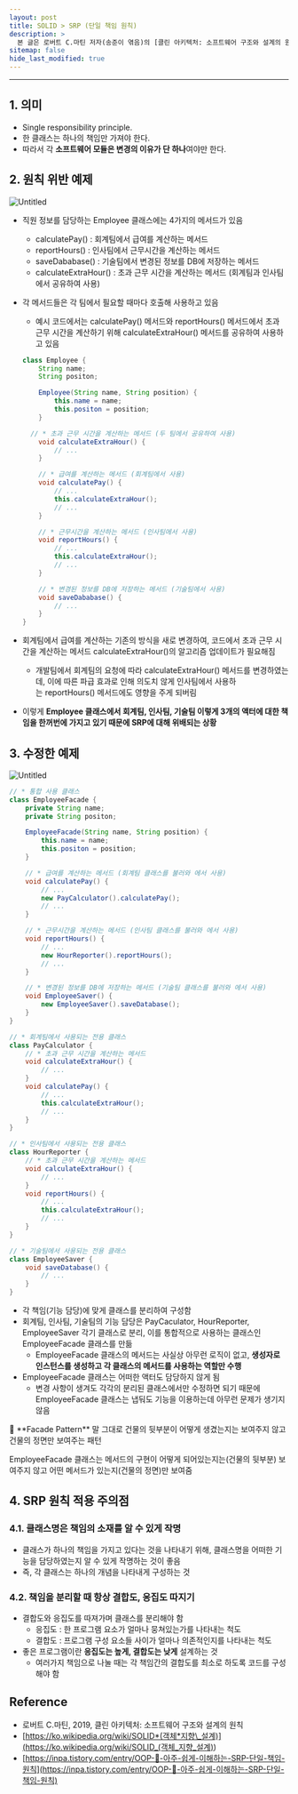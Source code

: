 ```yaml
---
layout: post
title: SOLID > SRP (단일 책임 원칙)
description: >
  본 글은 로버트 C.마틴 저자(송준이 엮음)의 [클린 아키텍처: 소프트웨어 구조와 설계의 원칙] 도서를 참고하였습니다.
sitemap: false
hide_last_modified: true
---
```


---

## 1. 의미

- Single responsibility principle.
- 한 클래스는 하나의 책임만 가져야 한다.
- 따라서 각 **소프트웨어 모듈은 변경의 이유가 단 하나**여야만 한다.

## 2. 원칙 위반 예제

![Untitled](https://s3-us-west-2.amazonaws.com/secure.notion-static.com/7b32e4d3-3fa8-49c0-82ec-a3ec5e9e0e8f/Untitled.png)

- 직원 정보를 담당하는 Employee 클래스에는 4가지의 메서드가 있음
  - calculatePay() : 회계팀에서 급여를 계산하는 메서드
  - reportHours() : 인사팀에서 근무시간을 계산하는 메서드
  - saveDababase() : 기술팀에서 변경된 정보를 DB에 저장하는 메서드
  - calculateExtraHour() : 초과 근무 시간을 계산하는 메서드 (회계팀과 인사팀에서 공유하여 사용)
- 각 메서드들은 각 팀에서 필요할 때마다 호출해 사용하고 있음

  - 예시 코드에서는 calculatePay() 메서드와 reportHours() 메서드에서 초과 근무 시간을 계산하기 위해 calculateExtraHour() 메서드를 공유하여 사용하고 있음

  ```java
  class Employee {
      String name;
      String positon;

      Employee(String name, String position) {
          this.name = name;
          this.positon = position;
      }

  	// * 초과 근무 시간을 계산하는 메서드 (두 팀에서 공유하여 사용)
      void calculateExtraHour() {
          // ...
      }

      // * 급여를 계산하는 메서드 (회계팀에서 사용)
      void calculatePay() {
          // ...
          this.calculateExtraHour();
          // ...
      }

      // * 근무시간을 계산하는 메서드 (인사팀에서 사용)
      void reportHours() {
          // ...
          this.calculateExtraHour();
          // ...
      }

      // * 변경된 정보를 DB에 저장하는 메서드 (기술팀에서 사용)
      void saveDababase() {
          // ...
      }
  }
  ```

- 회계팀에서 급여를 계산하는 기존의 방식을 새로 변경하여, 코드에서 초과 근무 시간을 계산하는 메서드 calculateExtraHour()의 알고리즘 업데이트가 필요해짐
  - 개발팀에서 회계팀의 요청에 따라 calculateExtraHour() 메서드를 변경하였는데, 이에 따른 파급 효과로 인해 의도치 않게 인사팀에서 사용하는 reportHours() 메서드에도 영향을 주게 되버림
- 이렇게 **Employee 클래스에서 회계팀, 인사팀, 기술팀 이렇게 3개의 액터에 대한 책임을 한꺼번에 가지고 있기 때문에 SRP에 대해 위배되는 상황**

## 3. 수정한 예제

![Untitled](https://s3-us-west-2.amazonaws.com/secure.notion-static.com/2761fe04-b065-4f78-9574-680a055de3cc/Untitled.png)

```java
// * 통합 사용 클래스
class EmployeeFacade {
    private String name;
    private String positon;

    EmployeeFacade(String name, String position) {
        this.name = name;
        this.positon = position;
    }

    // * 급여를 계산하는 메서드 (회계팀 클래스를 불러와 에서 사용)
    void calculatePay() {
        // ...
        new PayCalculator().calculatePay();
        // ...
    }

    // * 근무시간을 계산하는 메서드 (인사팀 클래스를 불러와 에서 사용)
    void reportHours() {
        // ...
        new HourReporter().reportHours();
        // ...
    }

    // * 변경된 정보를 DB에 저장하는 메서드 (기술팀 클래스를 불러와 에서 사용)
    void EmployeeSaver() {
        new EmployeeSaver().saveDatabase();
    }
}

// * 회계팀에서 사용되는 전용 클래스
class PayCalculator {
    // * 초과 근무 시간을 계산하는 메서드
    void calculateExtraHour() {
        // ...
    }
    void calculatePay() {
        // ...
        this.calculateExtraHour();
        // ...
    }
}

// * 인사팀에서 사용되는 전용 클래스
class HourReporter {
    // * 초과 근무 시간을 계산하는 메서드
    void calculateExtraHour() {
        // ...
    }
    void reportHours() {
        // ...
        this.calculateExtraHour();
        // ...
    }
}

// * 기술팀에서 사용되는 전용 클래스
class EmployeeSaver {
    void saveDatabase() {
        // ...
    }
}
```

- 각 책임(기능 담당)에 맞게 클래스를 분리하여 구성함
- 회계팀, 인사팀, 기술팀의 기능 담당은 PayCaculator, HourReporter, EmployeeSaver 각기 클래스로 분리, 이를 통합적으로 사용하는 클래스인 EmployeeFacade 클래스를 만듦
  - EmployeeFacade 클래스의 메서드는 사실상 아무런 로직이 없고, **생성자로 인스턴스를 생성하고 각 클래스의 메서드를 사용하는 역할만 수행**
- EmployeeFacade 클래스는 어떠한 액터도 담당하지 않게 됨
  - 변경 사항이 생겨도 각각의 분리된 클래스에서만 수정하면 되기 때문에 EmployeeFacade 클래스는 냅둬도 기능을 이용하는데 아무런 문제가 생기지 않음

<aside>
🤔 **Facade Pattern**
말 그대로 건물의 뒷부분이 어떻게 생겼는지는 보여주지 않고 건물의 정면만 보여주는 패턴

EmployeeFacade 클래스는 메서드의 구현이 어떻게 되어있는지는(건물의 뒷부분) 보여주지 않고 어떤 메서드가 있는지(건물의 정면)만 보여줌

</aside>

## 4. SRP 원칙 적용 주의점

### 4.1. 클래스명은 책임의 소재를 알 수 있게 작명

- 클래스가 하나의 책임을 가지고 있다는 것을 나타내기 위해, 클래스명을 어떠한 기능을 담당하였는지 알 수 있게 작명하는 것이 좋음
- 즉, 각 클래스는 하나의 개념을 나타내게 구성하는 것

### 4.2. 책임을 분리할 때 항상 결합도, 응집도 따지기

- 결합도와 응집도를 따져가며 클래스를 분리해야 함
  - 응집도 : 한 프로그램 요소가 얼마나 뭉쳐있는가를 나타내는 척도
  - 결합도 : 프로그램 구성 요소들 사이가 얼마나 의존적인지를 나타내는 척도
- 좋은 프로그램이란 **응집도는 높게, 결합도는 낮게** 설계하는 것
  - 여러가지 책임으로 나눌 때는 각 책임간의 결합도를 최소로 하도록 코드를 구성해야 함

## Reference

- 로버트 C.마틴, 2019, 클린 아키텍처: 소프트웨어 구조와 설계의 원칙
- [https://ko.wikipedia.org/wiki/SOLID*(객체*지향\_설계)](<https://ko.wikipedia.org/wiki/SOLID_(객체_지향_설계)>)
- [https://inpa.tistory.com/entry/OOP-💠-아주-쉽게-이해하는-SRP-단일-책임-원칙](https://inpa.tistory.com/entry/OOP-💠-아주-쉽게-이해하는-SRP-단일-책임-원칙)
